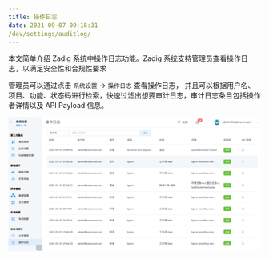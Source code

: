 ```yaml
---
title: 操作日志
date: 2021-09-07 09:18:31
/dev/settings/auditlog/
---
```


本文简单介绍 Zadig 系统中操作日志功能。Zadig 系统支持管理员查看操作日志，以满足安全性和合规性要求

管理员可以通过点击 `系统设置` -> `操作日志` 查看操作日志，
并且可以根据用户名、项目、功能、状态码进行检索，快速过滤出想要审计日志，审计日志条目包括操作者详情以及 API Payload 信息。

![audit](./_images/audit.png)
